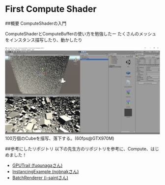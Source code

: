 # First Compute Shader

##概要
ComputeShaderの入門

ComputeShaderとComputeBufferの使い方を勉強したー 
たくさんのメッシュをインスタンス描写したり、動かしたり

![screenshot](./img.jpg)
100万個のCubeを描写、落下する。(60fps@GTX970M)

##参考にしたリポジトリ
以下の先生方のリポジトリを参考に、Compute、はじめました！

- [GPUTrail (fuqunagaさん)](https://github.com/fuqunaga/GPUTrail)
- [InstancingExample (nobnakさん)](https://github.com/nobnak/InstancingExampleUnity)
- [BatchRenderer (i-saintさん)](https://github.com/i-saint/BatchRenderer)